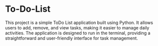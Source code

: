 # To-Do-List
This project is a simple ToDo List application built using Python. It allows users to add, remove, and view tasks, making it easier to manage daily activities. The application is designed to run in the terminal, providing a straightforward and user-friendly interface for task management.
